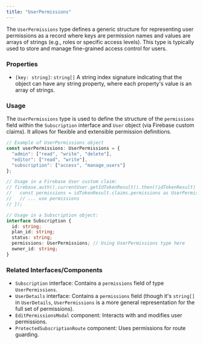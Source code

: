 ```yaml
---
title: "UserPermissions"
---
```


The `UserPermissions` type defines a generic structure for representing user permissions as a record where keys are permission names and values are arrays of strings (e.g., roles or specific access levels). This type is typically used to store and manage fine-grained access control for users.

### Properties

- `[key: string]`: `string[]`
  A string index signature indicating that the object can have any string property, where each property's value is an array of strings.

### Usage

The `UserPermissions` type is used to define the structure of the `permissions` field within the `Subscription` interface and `User` object (via Firebase custom claims). It allows for flexible and extensible permission definitions.

```typescript
// Example of UserPermissions object
const userPermissions: UserPermissions = {
  "admin": ["read", "write", "delete"],
  "editor": ["read", "write"],
  "subscription": ["access", "manage_users"]
};

// Usage in a Firebase User custom claim:
// firebase.auth().currentUser.getIdTokenResult().then((idTokenResult) => {
//   const permissions = idTokenResult.claims.permissions as UserPermissions;
//   // ... use permissions
// });

// Usage in a Subscription object:
interface Subscription {
  id: string;
  plan_id: string;
  status: string;
  permissions: UserPermissions; // Using UserPermissions type here
  owner_id: string;
}
```

### Related Interfaces/Components

- `Subscription` interface: Contains a `permissions` field of type `UserPermissions`.
- `UserDetails` interface: Contains a `permissions` field (though it's `string[]` in `UserDetails`, `UserPermissions` is a more general representation for the full set of permissions).
- `EditPermissionsModal` component: Interacts with and modifies user permissions.
- `ProtectedSubscriptionRoute` component: Uses permissions for route guarding.
